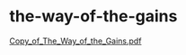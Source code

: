 # the-way-of-the-gains

[Copy_of_The_Way_of_the_Gains.pdf](https://github.com/kevindo1/the-way-of-the-gains/files/7356381/Copy_of_The_Way_of_the_Gains.pdf)
